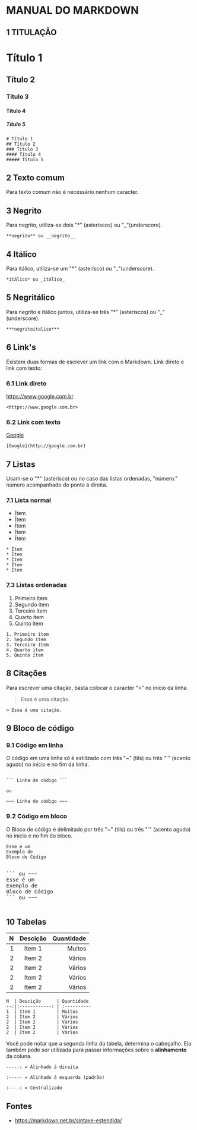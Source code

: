 MANUAL DO MARKDOWN
================================================================

1 TITULAÇÃO
--------------------------------------

# Título 1 
## Título 2
### Título 3
#### Título 4
##### Título 5

```
# Título 1
## Título 2
### Título 3
#### Título 4
##### Título 5
```

2 Texto comum
----------------------

Para texto comum não é necessário nenhum caracter.

3 Negrito
-----------------------

Para negrito, utiliza-se dois "*" (asteríscos) ou "_"(underscore).

```
**negrito** ou __negrito__
```

4 Itálico
----------------------------------------------------

Para itálico, utiliza-se um "*" (asterísco) ou "_"(underscore).

```
*itálico* ou _itálico_
```

5 Negritálico
----------------------------------------------------

Para negrito e itálico juntos, utiliza-se três "*" (asteríscos) ou "_"(underscore).

```
***negritoitalico***
```

6 Link's
----------------------------------------------------

Existem duas formas de escrever um link com o Markdown. Link direto e link com texto:

### 6.1 Link direto

<https://www.google.com.br>
```
<https://www.google.com.br>
```

### 6.2 Link com texto

[Google](http://google.com.br)
```
[Google](http://google.com.br)
```

7 Listas
----------------------------------------------------

Usam-se o "*" (asterísco) ou no caso das listas ordenadas, "número." número acompanhado do ponto á direita.
 
### 7.1 Lista normal

* Ítem
* Ítem
* Ítem
* Ítem
* Ítem

```
* Ítem
* Ítem
* Ítem
* Ítem
* Ítem
```

### 7.3 Listas ordenadas

1. Primeiro ítem
2. Segundo ítem
3. Terceiro ítem
4. Quarto ítem
5. Quinto ítem

```
1. Primeiro ítem
2. Segundo ítem
3. Terceiro ítem
4. Quarto ítem
5. Quinto ítem
```

8 Citações
----------------------------------------------------

Para escrever uma citação, basta colocar o caracter ">" no início da linha.

> Essa é uma citação.

```
> Essa é uma citação.
```

9 Bloco de código
----------------------------------------------------

### 9.1 Código em linha

O código em uma linha só é estilizado com três "~" (tils) ou três "`" (acento agudo) no início e no fim da linha.

```

``` Linha de código ```

ou

~~~ Linha de código ~~~
```

### 9.2 Código em bloco

O Bloco de código é delimitado por três "~" (tils) ou três "`" (acento agudo) no início e no fim do bloco.

```
Esse é um
Exemplo de
Bloco de Código
```

<pre>

``` ou ~~~
Esse é um
Exemplo de
Bloco de Código
``` ou ~~~

</pre>

10 Tabelas
----------------------------------------------------

N  | Descição      | Quantidade
--:|:------------: | ----------:
1  | Item 1        | Muitos
2  | Item 2        | Vários
2  | Item 2        | Vários
2  | Item 2        | Vários
2  | Item 2        | Vários

```
N  | Descição      | Quantidade
--:|:------------: | :----------
1  | Item 1        | Muitos
2  | Item 2        | Vários
2  | Item 2        | Vários
2  | Item 2        | Vários
2  | Item 2        | Vários
```
Você pode notar que a segunda linha da tabela, determina o cabeçalho. Ela também pode ser utilizada para passar informações sobre o **alinhamento** da coluna.

```
-----: = Alinhado á direita

:----- = Alinhado á esquerda (padrão)

:----: = Centralizado

```

Fontes
----------------------

* <https://markdown.net.br/sintaxe-estendida/>